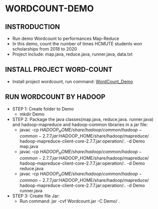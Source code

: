 # WORDCOUNT-DEMO
## INSTRODUCTION
* Run demo Wordcount to performances Map-Reduce
* In this demo, count the number of times HCMUTE students won scholarships from 2018 to 2020
* Project include: map.java, reduce.java, runner.java, data.txt
## INSTALL PROJECT WORD-COUNT
* Install project wordcount, run command: [WordCount_Demo](https://github.com/TrieanNguyen/WORDCOUNT-DEMO.git)
## RUN WORDCOUNT BY HADOOP 

* STEP 1: Create folder to Demo
    * mkdir Demo
* STEP 2: Package the java classes(map.java, reduce.java. runner.java) and hadoop-mapreduce and hadoop-common libraries in a jar file:
    * javac -cp $HADOOP_HOME/share/hadoop/common/hadoop-common-2.7.7.jar:$HADOOP_HOME/share/hadoop/mapreduce/
      hadoop-mapreduce-client-core-2.7.7.jar:operation/:.                                         -d Demo map.java
    * javac -cp $HADOOP_HOME/share/hadoop/common/hadoop-common-2.7.7.jar:$HADOOP_HOME/share/hadoop/mapreduce/
      hadoop-mapreduce-client-core-2.7.7.jar:operation/:.                                         -d Demo reduce.java
    * javac -cp $HADOOP_HOME/share/hadoop/common/hadoop-common-2.7.7.jar:$HADOOP_HOME/share/hadoop/mapreduce/
      hadoop-mapreduce-client-core-2.7.7.jar:operation/:.                                         -d Demo runner.java
* STEP 3: Create file Jar:
    * Run command:  jar -cvf Wordcount.jar -C Demo/ .
    
